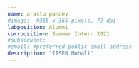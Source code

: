 ```yaml
---
name: arastu pandey
#image:  #365 x 365 pixels, 72 dpi
labposition: Alumni 
currposition: Summer Intern 2021
#subsequent: 
#email: #preferred public email address
description: "IISER Mohali"
---
```


